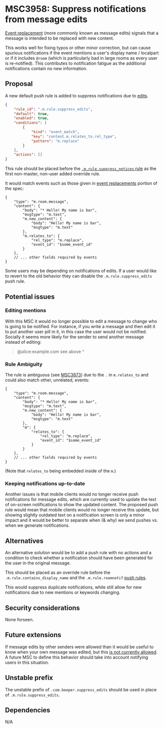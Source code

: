 # MSC3958: Suppress notifications from message edits

[Event replacement](https://spec.matrix.org/v1.5/client-server-api/#event-replacements)
(more commonly known as message edits) signals that a message is intended to
be replaced with new content.

This works well for fixing typos or other minor correction, but can cause
spurious notifications if the event mentions a user's display name / localpart or
if it includes `@room` (which is particularly bad in large rooms as every user
is re-notified). This contributes to notification fatigue as the additional
notifications contain no new information.

## Proposal

A new default push rule is added to suppress notifications due to [edits](https://spec.matrix.org/v1.5/client-server-api/#event-replacements).

```json
{
    "rule_id": ".m.rule.suppress_edits",
    "default": true,
    "enabled": true,
    "conditions": [
        {
            "kind": "event_match",
            "key": "content.m.relates_to.rel_type",
            "pattern": "m.replace"
        }
    ],
    "actions": []
}
```

This rule should be placed before the [`.m.rule.suppress_notices` rule](https://spec.matrix.org/v1.5/client-server-api/#default-override-rules)
as the first non-master, non-user added override rule.

It would match events such as those given in [event replacements](https://spec.matrix.org/v1.5/client-server-api/#event-replacements)
portion of the spec:

```json5
{
    "type": "m.room.message",
    "content": {
        "body": "* Hello! My name is bar",
        "msgtype": "m.text",
        "m.new_content": {
            "body": "Hello! My name is bar",
            "msgtype": "m.text"
        },
        "m.relates_to": {
            "rel_type": "m.replace",
            "event_id": "$some_event_id"
        }
    },
    // ... other fields required by events
}
```

Some users may be depending on notifications of edits. If a user would like to
revert to the old behavior they can disable the `.m.rule.suppress_edits` push rule.

## Potential issues

### Editing mentions

With this MSC it would no longer possible to edit a message to change who is going
to be notified. For instance, if you write a message and then edit it to put another
user pill in it, in this case the user would not be notified. Socially it seems more
likely for the sender to send another message instead of editing:

> @alice:example.com see above ^

### Rule Ambiguity

The rule is ambiguous (see [MSC3873](https://github.com/matrix-org/matrix-spec-proposals/pull/3873))
due to the `.` in `m.relates_to` and could also match other, unrelated, events:

```json5
{
    "type": "m.room.message",
    "content": {
        "body": "* Hello! My name is bar",
        "msgtype": "m.text",
        "m.new_content": {
            "body": "Hello! My name is bar",
            "msgtype": "m.text"
        },
        "m": {
            "relates_to": {
                "rel_type": "m.replace",
                "event_id": "$some_event_id"
            }
        }
    },
    // ... other fields required by events
}
```

(Note that `relates_to` being embedded inside of the `m`.)

### Keeping notifications up-to-date

Another issues is that mobile clients would no longer receive push notifications for
message edits, which are currently used to update the text of on-screen notifications
to show the updated content. The proposed push rule would mean that mobile clients would
no longer receive this update, but showing slightly outdated text on a notification screen
is only a minor impact and it would be better to separate when (& why) we send pushes vs.
when we generate notifications.

## Alternatives

An alternative solution would be to add a push rule with no actions and a condition to
check whether a notification should have been generated for the user in the original
message.

This should be placed as an override rule before the `.m.rule.contains_display_name`
and the `.m.rule.roomnotif` [push rules](https://spec.matrix.org/v1.5/client-server-api/#push-rules).

This would suppress duplicate notifications, while still allow for new notifications due
to new mentions or keywords changing.

## Security considerations

None forseen.

## Future extensions

If message edits by other senders were allowed than it would be useful to
know when your own message was edited, but this
[is not currently allowed](https://spec.matrix.org/v1.5/client-server-api/#validity-of-replacement-events).
A future MSC to define this behavior should take into account notifying
users in this situation.

## Unstable prefix

The unstable prefix of `.com.beeper.suppress_edits` should be used in place of
`.m.rule.suppress_edits`.

## Dependencies

N/A
